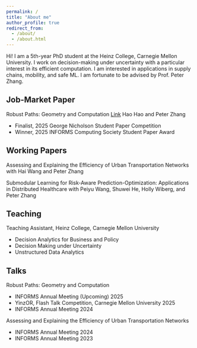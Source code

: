 ```yaml
---
permalink: /
title: "About me"
author_profile: true
redirect_from: 
  - /about/
  - /about.html
---
```


Hi! I am a 5th-year PhD student at the Heinz College, Carnegie Mellon University. I work on decision-making under uncertainty with a particular interest in its efficient computation. I am interested in applications in supply chains, mobility, and safe ML. I am fortunate to be advised by Prof. Peter Zhang. 


## Job-Market Paper

Robust Paths: Geometry and Computation [Link](https://arxiv.org/pdf/2508.20039)
Hao Hao and Peter Zhang
- Finalist, 2025 George Nicholson Student Paper Competition
- Winner, 2025 INFORMS Computing Society Student Paper Award

## Working Papers

Assessing and Explaining the Efficiency of Urban Transportation Networks
with Hai Wang and Peter Zhang

Submodular Learning for Risk-Aware Prediction-Optimization: Applications in Distributed Healthcare
with Peiyu Wang, Shuwei He, Holly Wiberg, and Peter Zhang


## Teaching
Teaching Assistant, Heinz College, Carnegie Mellon University 
- Decision Analytics for Business and Policy
- Decision Making under Uncertainty
- Unstructured Data Analytics

## Talks

Robust Paths: Geometry and Computation
 - INFORMS Annual Meeting (Upcoming) 2025
 - YinzOR, Flash Talk Competition, Carnegie Mellon University 2025
 - INFORMS Annual Meeting 2024
 
Assessing and Explaining the Efficiency of Urban Transportation Networks
- INFORMS Annual Meeting 2024 
- INFORMS Annual Meeting 2023





